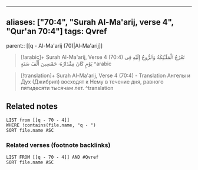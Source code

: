 
---
aliases: ["70:4", "Surah Al-Ma'arij, verse 4", "Qur'an 70:4"]
tags: Qvref
---

parent:: [[q - Al-Ma'arij (70)|Al-Ma'arij]]

> [!arabic]+ Surah Al-Ma'arij, Verse 4 (70:4)
> <span class="quran-arabic">تَعْرُجُ ٱلْمَلَـٰٓئِكَةُ وَٱلرُّوحُ إِلَيْهِ فِى يَوْمٍ كَانَ مِقْدَارُهُۥ خَمْسِينَ أَلْفَ سَنَةٍ</span>
^arabic

> [!translation]+ Surah Al-Ma'arij, Verse 4 (70:4) - Translation
> Ангелы и Дух (Джибрил) восходят к Нему в течение дня, равного пятидесяти тысячам лет.
^translation



## Related notes
```dataview
LIST from [[q - 70 - 4]]
WHERE !contains(file.name, "q - ")
SORT file.name ASC
```

### Related verses (footnote backlinks)
```dataview
LIST FROM [[q - 70 - 4]] AND #Qvref
SORT file.name ASC
```

